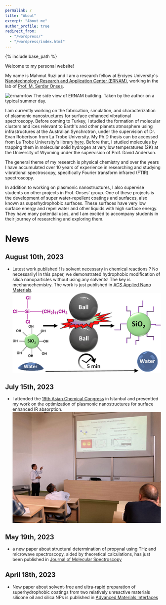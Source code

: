 ```yaml
---
permalink: /
title: "About"
excerpt: "About me"
author_profile: true
redirect_from: 
  - "/wordpress/"
  - "/wordpress/index.html"
---
```


{% include base_path %}

Welcome to my personal website! 

My name is Mahmut Ruzi and I am a research fellow at Erciyes University's [Nanotechnology Research and Application Center (ERNAM)](https://ernam.erciyes.edu.tr), working in the lab of [Prof. M. Serdar Onses](http://www.onseslab.com). 

![ernam-low](https://user-images.githubusercontent.com/70721965/213926886-dd5ebe17-5b3f-47c7-a676-84c03eaafe92.jpg)
The side view of ERNAM building. Taken by the author on a typical summer day. 

I am currently working on the fabrication, simulation, and characterization of plasmonic nanostructures for surface enhanced vibrational spectroscopy. Before coming to Turkey, I studied the formation of molecular clusters and ices relevant to Earth's and other planets atmosphere using infrastructures at the Australian Synchrotron, under the supervision of Dr. Evan Robertson from La Trobe University. My Ph.D thesis can be accessed from La Trobe University's library [here](http://hdl.handle.net/1959.9/566195). Before that, I studied molecules by trapping them in molecular solid hydrogen at very low temperatures (2K) at the University of Wyoming under the supervision of Prof. David Anderson. 

The general theme of my research is physical chemistry and over the years I have accumulated over 10 years of experience in researching and studying vibrational spectroscopy, specifically Fourier transform infrared (FTIR) spectroscopy. 

In addition to working on plasmonic nanostructures,  I also supervise students on other projects in Prof. Onses' group. One of these projects is the development of super water-repellent coatings and surfaces, also known as superhydrophobic surfaces. These surfaces have very low surface energy and repel water and other liquids with high surface energy. They have many potential uses, and I am excited to accompany students in their journey of researching and exploring them.


# News
## August 10th, 2023
- Latest work published ! Is solvent necessary in chemical reactions ? No necessarily! In this paper, we demonstrated hydrophobic modification of silica nanoparticles without using any solvents! The key is mechanochemistry. The work is just published in [ACS Applied Nano Materials](https://doi.org/10.1021/acsanm.3c02489).
 ![](/images/August10th-2023-ACS-Applied_Nano_Mat_TOC.jpeg) 
## July 15th, 2023
- I attended the [19th Asian Chemical Congress](https://acc2023.org/program/) in Istanbul and presentted my work on the optimization of plasmonic nanostructures for surface enhanced IR absorption.
 ![](/images/2023AsianChemicalCongress_presentation.jpg)
## May 19th, 2023
- a new paper about structural determination of propynal using THz and microwave spectroscopy, aided by theoretical calculations, has just been published in [Journal of Molecular Spectroscopy](https://doi.org/10.1016/j.jms.2023.111786)
## April 18th, 2023
- New paper about solvent-free and ultra-rapid preparation of superhydrophobic coatings from two relatively unreactive materials silicone oil and silica NPs is published in [Advanced Materials Interfaces](https://doi.org/10.1002/admi.202300069)

